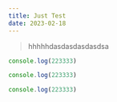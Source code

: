 ```yaml
---
title: Just Test
date: 2023-02-18
---
```


> hhhhhdasdasdasdasdsa

```js
console.log(223333)
```

```js
console.log(223333)
```

```js
console.log(223333)
```
